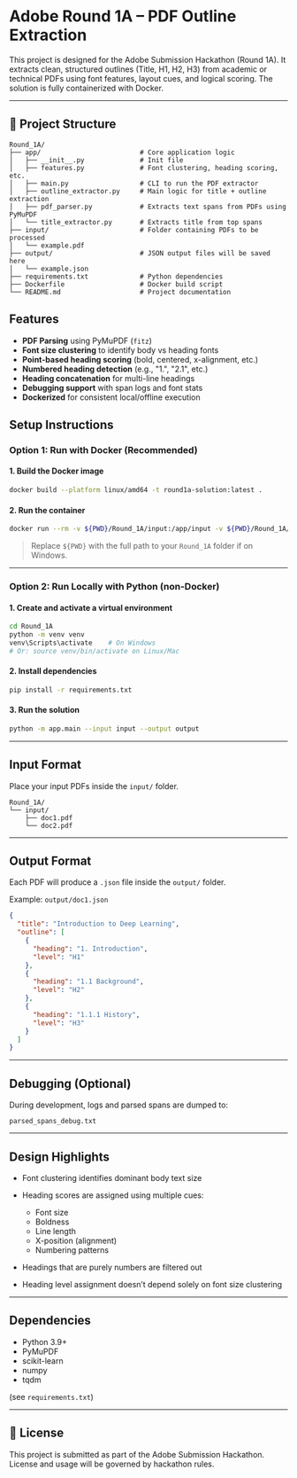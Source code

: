 # Adobe Round 1A – PDF Outline Extraction

This project is designed for the Adobe Submission Hackathon (Round 1A). It extracts clean, structured outlines (Title, H1, H2, H3) from academic or technical PDFs using font features, layout cues, and logical scoring. The solution is fully containerized with Docker.

---
## 📁 Project Structure

```
Round_1A/
├── app/                         # Core application logic
│   ├── __init__.py              # Init file
│   ├── features.py              # Font clustering, heading scoring, etc.
│   ├── main.py                  # CLI to run the PDF extractor
│   ├── outline_extractor.py     # Main logic for title + outline extraction
│   ├── pdf_parser.py            # Extracts text spans from PDFs using PyMuPDF
│   └── title_extractor.py       # Extracts title from top spans
├── input/                       # Folder containing PDFs to be processed
│   └── example.pdf
├── output/                      # JSON output files will be saved here
│   └── example.json
├── requirements.txt             # Python dependencies
├── Dockerfile                   # Docker build script
└── README.md                    # Project documentation
```
## Features

- **PDF Parsing** using PyMuPDF (`fitz`)
- **Font size clustering** to identify body vs heading fonts
- **Point-based heading scoring** (bold, centered, x-alignment, etc.)
- **Numbered heading detection** (e.g., "1.", "2.1", etc.)
- **Heading concatenation** for multi-line headings
- **Debugging support** with span logs and font stats
- **Dockerized** for consistent local/offline execution

## Setup Instructions

### Option 1: Run with Docker (Recommended)

#### 1. **Build the Docker image**

```bash
docker build --platform linux/amd64 -t round1a-solution:latest .
````

#### 2. **Run the container**

```bash
docker run --rm -v ${PWD}/Round_1A/input:/app/input -v ${PWD}/Round_1A/output:/app/output round1a-solution:latest
```

> Replace `${PWD}` with the full path to your `Round_1A` folder if on Windows.

---

### Option 2: Run Locally with Python (non-Docker)

#### 1. Create and activate a virtual environment

```bash
cd Round_1A
python -m venv venv
venv\Scripts\activate    # On Windows
# Or: source venv/bin/activate on Linux/Mac
```

#### 2. Install dependencies

```bash
pip install -r requirements.txt
```

#### 3. Run the solution

```bash
python -m app.main --input input --output output
```

---

## Input Format

Place your input PDFs inside the `input/` folder.

```
Round_1A/
└── input/
    ├── doc1.pdf
    └── doc2.pdf
```

---

## Output Format

Each PDF will produce a `.json` file inside the `output/` folder.

Example: `output/doc1.json`

```json
{
  "title": "Introduction to Deep Learning",
  "outline": [
    {
      "heading": "1. Introduction",
      "level": "H1"
    },
    {
      "heading": "1.1 Background",
      "level": "H2"
    },
    {
      "heading": "1.1.1 History",
      "level": "H3"
    }
  ]
}
```

---

## Debugging (Optional)

During development, logs and parsed spans are dumped to:

```
parsed_spans_debug.txt
```

---

## Design Highlights

* Font clustering identifies dominant body text size
* Heading scores are assigned using multiple cues:

  * Font size
  * Boldness
  * Line length
  * X-position (alignment)
  * Numbering patterns
* Headings that are purely numbers are filtered out
* Heading level assignment doesn’t depend solely on font size clustering

---

## Dependencies

* Python 3.9+
* PyMuPDF
* scikit-learn
* numpy
* tqdm

(see `requirements.txt`)

---
## 🏁 License

This project is submitted as part of the Adobe Submission Hackathon. License and usage will be governed by hackathon rules.
